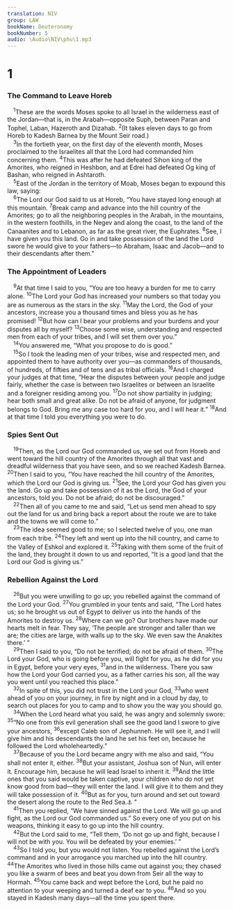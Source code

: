 ```yaml
---
translation: NIV
group: LAW
bookName: Deuteronomy 
bookNumber: 5
audio: \Audio\NIV\phu\1.mp3
---
```


<div class="title"><h1>1</h1><h3>The Command to Leave Horeb </h3></div>
<span class="verse phu_1_1"> <sup>1</sup>These are the words Moses spoke to all Israel in the wilderness east of the Jordan—that is, in the Arabah—opposite Suph, between Paran and Tophel, Laban, Hazeroth and Dizahab. </span>
<span class="verse phu_1_2"><sup>2</sup>(It takes eleven days to go from Horeb to Kadesh Barnea by the Mount Seir road.) <br/></span>
<span class="verse phu_1_3"> <sup>3</sup>In the fortieth year, on the first day of the eleventh month, Moses proclaimed to the Israelites all that the Lord had commanded him concerning them. </span>
<span class="verse phu_1_4"><sup>4</sup>This was after he had defeated Sihon king of the Amorites, who reigned in Heshbon, and at Edrei had defeated Og king of Bashan, who reigned in Ashtaroth. <br/></span>
<span class="verse phu_1_5"> <sup>5</sup>East of the Jordan in the territory of Moab, Moses began to expound this law, saying: <br/></span>
<span class="verse phu_1_6"> <sup>6</sup>The Lord our God said to us at Horeb, “You have stayed long enough at this mountain. </span>
<span class="verse phu_1_7"><sup>7</sup>Break camp and advance into the hill country of the Amorites; go to all the neighboring peoples in the Arabah, in the mountains, in the western foothills, in the Negev and along the coast, to the land of the Canaanites and to Lebanon, as far as the great river, the Euphrates. </span>
<span class="verse phu_1_8"><sup>8</sup>See, I have given you this land. Go in and take possession of the land the Lord swore he would give to your fathers—to Abraham, Isaac and Jacob—and to their descendants after them.” <br/></span>
<div class="title"><h3>The Appointment of Leaders </h3></div>
<span class="verse phu_1_9"> <sup>9</sup>At that time I said to you, “You are too heavy a burden for me to carry alone. </span>
<span class="verse phu_1_10"><sup>10</sup>The Lord your God has increased your numbers so that today you are as numerous as the stars in the sky. </span>
<span class="verse phu_1_11"><sup>11</sup>May the Lord, the God of your ancestors, increase you a thousand times and bless you as he has promised! </span>
<span class="verse phu_1_12"><sup>12</sup>But how can I bear your problems and your burdens and your disputes all by myself? </span>
<span class="verse phu_1_13"><sup>13</sup>Choose some wise, understanding and respected men from each of your tribes, and I will set them over you.” <br/></span>
<span class="verse phu_1_14"> <sup>14</sup>You answered me, “What you propose to do is good.” <br/></span>
<span class="verse phu_1_15"> <sup>15</sup>So I took the leading men of your tribes, wise and respected men, and appointed them to have authority over you—as commanders of thousands, of hundreds, of fifties and of tens and as tribal officials. </span>
<span class="verse phu_1_16"><sup>16</sup>And I charged your judges at that time, “Hear the disputes between your people and judge fairly, whether the case is between two Israelites or between an Israelite and a foreigner residing among you. </span>
<span class="verse phu_1_17"><sup>17</sup>Do not show partiality in judging; hear both small and great alike. Do not be afraid of anyone, for judgment belongs to God. Bring me any case too hard for you, and I will hear it.” </span>
<span class="verse phu_1_18"><sup>18</sup>And at that time I told you everything you were to do. <br/></span>
<div class="title"><h3>Spies Sent Out </h3></div>
<span class="verse phu_1_19"> <sup>19</sup>Then, as the Lord our God commanded us, we set out from Horeb and went toward the hill country of the Amorites through all that vast and dreadful wilderness that you have seen, and so we reached Kadesh Barnea. </span>
<span class="verse phu_1_20"><sup>20</sup>Then I said to you, “You have reached the hill country of the Amorites, which the Lord our God is giving us. </span>
<span class="verse phu_1_21"><sup>21</sup>See, the Lord your God has given you the land. Go up and take possession of it as the Lord, the God of your ancestors, told you. Do not be afraid; do not be discouraged.” <br/></span>
<span class="verse phu_1_22"> <sup>22</sup>Then all of you came to me and said, “Let us send men ahead to spy out the land for us and bring back a report about the route we are to take and the towns we will come to.” <br/></span>
<span class="verse phu_1_23"> <sup>23</sup>The idea seemed good to me; so I selected twelve of you, one man from each tribe. </span>
<span class="verse phu_1_24"><sup>24</sup>They left and went up into the hill country, and came to the Valley of Eshkol and explored it. </span>
<span class="verse phu_1_25"><sup>25</sup>Taking with them some of the fruit of the land, they brought it down to us and reported, “It is a good land that the Lord our God is giving us.” <br/></span>
<div class="title"><h3>Rebellion Against the Lord </h3></div>
<span class="verse phu_1_26"> <sup>26</sup>But you were unwilling to go up; you rebelled against the command of the Lord your God. </span>
<span class="verse phu_1_27"><sup>27</sup>You grumbled in your tents and said, “The Lord hates us; so he brought us out of Egypt to deliver us into the hands of the Amorites to destroy us. </span>
<span class="verse phu_1_28"><sup>28</sup>Where can we go? Our brothers have made our hearts melt in fear. They say, ‘The people are stronger and taller than we are; the cities are large, with walls up to the sky. We even saw the Anakites there.’ ” <br/></span>
<span class="verse phu_1_29"> <sup>29</sup>Then I said to you, “Do not be terrified; do not be afraid of them. </span>
<span class="verse phu_1_30"><sup>30</sup>The Lord your God, who is going before you, will fight for you, as he did for you in Egypt, before your very eyes, </span>
<span class="verse phu_1_31"><sup>31</sup>and in the wilderness. There you saw how the Lord your God carried you, as a father carries his son, all the way you went until you reached this place.” <br/></span>
<span class="verse phu_1_32"> <sup>32</sup>In spite of this, you did not trust in the Lord your God, </span>
<span class="verse phu_1_33"><sup>33</sup>who went ahead of you on your journey, in fire by night and in a cloud by day, to search out places for you to camp and to show you the way you should go. <br/></span>
<span class="verse phu_1_34"> <sup>34</sup>When the Lord heard what you said, he was angry and solemnly swore: </span>
<span class="verse phu_1_35"><sup>35</sup>“No one from this evil generation shall see the good land I swore to give your ancestors, </span>
<span class="verse phu_1_36"><sup>36</sup>except Caleb son of Jephunneh. He will see it, and I will give him and his descendants the land he set his feet on, because he followed the Lord wholeheartedly.” <br/></span>
<span class="verse phu_1_37"> <sup>37</sup>Because of you the Lord became angry with me also and said, “You shall not enter it, either. </span>
<span class="verse phu_1_38"><sup>38</sup>But your assistant, Joshua son of Nun, will enter it. Encourage him, because he will lead Israel to inherit it. </span>
<span class="verse phu_1_39"><sup>39</sup>And the little ones that you said would be taken captive, your children who do not yet know good from bad—they will enter the land. I will give it to them and they will take possession of it. </span>
<span class="verse phu_1_40"><sup>40</sup>But as for you, turn around and set out toward the desert along the route to the Red Sea.<a data-toggle="tooltip" data-placement="bottom" title="Or the Sea of Reeds">⚓</a> ” <br/></span>
<span class="verse phu_1_41"> <sup>41</sup>Then you replied, “We have sinned against the Lord. We will go up and fight, as the Lord our God commanded us.” So every one of you put on his weapons, thinking it easy to go up into the hill country. <br/></span>
<span class="verse phu_1_42"> <sup>42</sup>But the Lord said to me, “Tell them, ‘Do not go up and fight, because I will not be with you. You will be defeated by your enemies.’ ” <br/></span>
<span class="verse phu_1_43"> <sup>43</sup>So I told you, but you would not listen. You rebelled against the Lord’s command and in your arrogance you marched up into the hill country. </span>
<span class="verse phu_1_44"><sup>44</sup>The Amorites who lived in those hills came out against you; they chased you like a swarm of bees and beat you down from Seir all the way to Hormah. </span>
<span class="verse phu_1_45"><sup>45</sup>You came back and wept before the Lord, but he paid no attention to your weeping and turned a deaf ear to you. </span>
<span class="verse phu_1_46"><sup>46</sup>And so you stayed in Kadesh many days—all the time you spent there. <br/></span>
